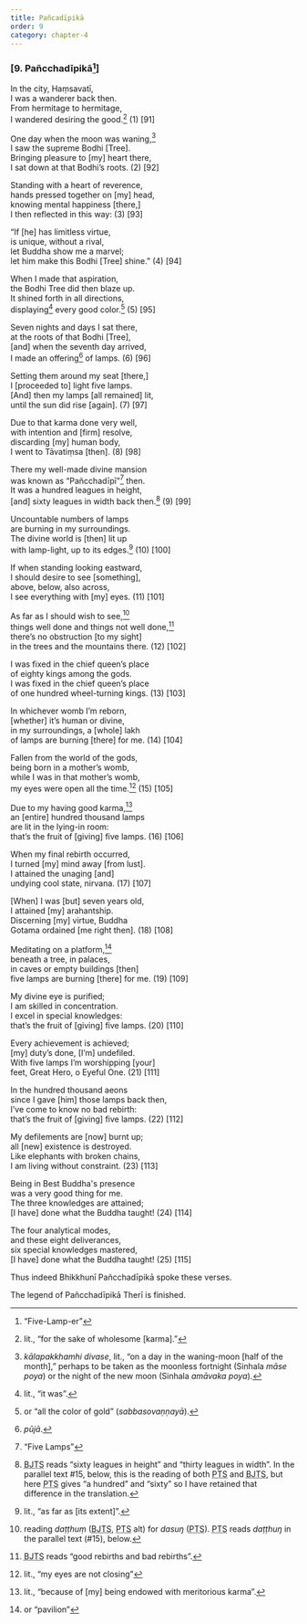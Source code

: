 ```yaml
---
title: Pañcadīpikā
order: 9
category: chapter-4
---
```


### \[9. Pañ<span class="diacritics" data-state="on">c</span><span class="no-diacritics" data-state="off">ch</span>adīpikā[^1]\]

In the city, Haṃsavatī,  
I was a wanderer back then.  
From hermitage to hermitage,  
I wandered desiring the good.[^2] (1) \[91\]

One day when the moon was waning,[^3]  
I saw the supreme Bodhi \[Tree\].  
Bringing pleasure to \[my\] heart there,  
I sat down at that Bodhi’s roots. (2) \[92\]

Standing with a heart of reverence,  
hands pressed together on \[my\] head,  
knowing mental happiness \[there,\]  
I then reflected in this way: (3) \[93\]

“If \[he\] has limitless virtue,  
is unique, without a rival,  
let Buddha show me a marvel;  
let him make this Bodhi \[Tree\] shine.” (4) \[94\]

When I made that aspiration,  
the Bodhi Tree did then blaze up.  
It shined forth in all directions,  
displaying[^4] every good color.[^5] (5) \[95\]

Seven nights and days I sat there,  
at the roots of that Bodhi \[Tree\],  
\[and\] when the seventh day arrived,  
I made an offering[^6] of lamps. (6) \[96\]

Setting them around my seat \[there,\]  
I \[proceeded to\] light five lamps.  
\[And\] then my lamps \[all remained\] lit,  
until the sun did rise \[again\]. (7) \[97\]

Due to that karma done very well,  
with intention and \[firm\] resolve,  
discarding \[my\] human body,  
I went to Tāvatiṃsa \[then\]. (8) \[98\]

There my well-made divine mansion  
was known as “Pañ<span class="diacritics" data-state="on">c</span><span class="no-diacritics" data-state="off">ch</span>adīpī”[^7] then.  
It was a hundred leagues in height,  
\[and\] sixty leagues in width back then.[^8] (9) \[99\]

Uncountable numbers of lamps  
are burning in my surroundings.  
The divine world is \[then\] lit up  
with lamp-light, up to its edges.[^9] (10) \[100\]

If when standing looking eastward,  
I should desire to see \[something\],  
above, below, also across,  
I see everything with \[my\] eyes. (11) \[101\]

As far as I should wish to see,[^10]  
things well done and things not well done,[^11]  
there’s no obstruction \[to my sight\]  
in the trees and the mountains there. (12) \[102\]

I was fixed in the chief queen’s place  
of eighty kings among the gods.  
I was fixed in the chief queen’s place  
of one hundred wheel-turning kings. (13) \[103\]

In whichever womb I’m reborn,  
\[whether\] it’s human or divine,  
in my surroundings, a \[whole\] lakh  
of lamps are burning \[there\] for me. (14) \[104\]

Fallen from the world of the gods,  
being born in a mother’s womb,  
while I was in that mother’s womb,  
my eyes were open all the time.[^12] (15) \[105\]

Due to my having good karma,[^13]  
an \[entire\] hundred thousand lamps  
are lit in the lying-in room:  
that’s the fruit of \[giving\] five lamps. (16) \[106\]

When my final rebirth occurred,  
I turned \[my\] mind away \[from lust\].  
I attained the unaging \[and\]  
undying cool state, nirvana. (17) \[107\]

\[When\] I was \[but\] seven years old,  
I attained \[my\] arahantship.  
Discerning \[my\] virtue, Buddha  
Gotama ordained \[me right then\]. (18) \[108\]

Meditating on a platform,[^14]  
beneath a tree, in palaces,  
in caves or empty buildings \[then\]  
five lamps are burning \[there\] for me. (19) \[109\]

My divine eye is purified;  
I am skilled in concentration.  
I excel in special knowledges:  
that’s the fruit of \[giving\] five lamps. (20) \[110\]

Every achievement is achieved;  
\[my\] duty’s done, \[I’m\] undefiled.  
With five lamps I’m worshipping \[your\]  
feet, Great Hero, o Eyeful One. (21) \[111\]

In the hundred thousand aeons  
since I gave \[him\] those lamps back then,  
I’ve come to know no bad rebirth:  
that’s the fruit of \[giving\] five lamps. (22) \[112\]

My defilements are \[now\] burnt up;  
all \[new\] existence is destroyed.  
Like elephants with broken chains,  
I am living without constraint. (23) \[113\]

Being in Best Buddha's presence  
was a very good thing for me.  
The three knowledges are attained;  
\[I have\] done what the Buddha taught! (24) \[114\]

The four analytical modes,  
and these eight deliverances,  
six special knowledges mastered,  
\[I have\] done what the Buddha taught! (25) \[115\]

Thus indeed Bhikkhunī Pañ<span class="diacritics" data-state="on">c</span><span class="no-diacritics" data-state="off">ch</span>adīpikā spoke these verses.

The legend of Pañ<span class="diacritics" data-state="on">c</span><span class="no-diacritics" data-state="off">ch</span>adīpikā Therī is finished.

[^1]: “Five-Lamp-er”

[^2]: lit., “for the sake of wholesome \[karma\].”

[^3]: *kālapakkhamhi divase*, lit., “on a day in the waning-moon \[half of the month\],” perhaps to be taken as the moonless fortnight (Sinhala *māse poya*) or the night of the new moon (Sinhala *amāvaka poya*).

[^4]: lit., “it was”.

[^5]: or “all the color of gold” (*sabbasovaṇṇayā*).

[^6]: *pūjā*.

[^7]: “Five Lamps”

[^8]: <abbr title="Buddha Jayanthi Tripitaka Series">BJTS</abbr> reads “sixty leagues in height” and “thirty leagues in width”. In the parallel text \#15, below, this is the reading of both <abbr title="Pali Text Society">PTS</abbr> and <abbr title="Buddha Jayanthi Tripitaka Series">BJTS</abbr>, but here <abbr title="Pali Text Society">PTS</abbr> gives “a hundred” and “sixty” so I have retained that difference in the translation.

[^9]: lit., “as far as \[its extent\]”.

[^10]: reading *daṭṭhuṃ* (<abbr title="Buddha Jayanthi Tripitaka Series">BJTS</abbr>, <abbr title="Pali Text Society">PTS</abbr> alt) for *dasuŋ* (<abbr title="Pali Text Society">PTS</abbr>). <abbr title="Pali Text Society">PTS</abbr> reads *daṭṭhuŋ* in the parallel text (\#15), below.

[^11]: <abbr title="Buddha Jayanthi Tripitaka Series">BJTS</abbr> reads “good rebirths and bad rebirths”.

[^12]: lit., “my eyes are not closing”

[^13]: lit., “because of \[my\] being endowed with meritorious karma”.

[^14]: or “pavilion”
